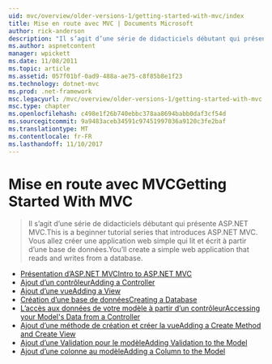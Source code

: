 ```yaml
---
uid: mvc/overview/older-versions-1/getting-started-with-mvc/index
title: Mise en route avec MVC | Documents Microsoft
author: rick-anderson
description: "Il s’agit d’une série de didacticiels débutant qui présente ASP.NET MVC. Vous allez créer une application web simple qui lit et écrit à partir d’une base de données."
ms.author: aspnetcontent
manager: wpickett
ms.date: 11/08/2011
ms.topic: article
ms.assetid: 057f01bf-0ad9-488a-ae75-c8f85b8e1f23
ms.technology: dotnet-mvc
ms.prod: .net-framework
msc.legacyurl: /mvc/overview/older-versions-1/getting-started-with-mvc
msc.type: chapter
ms.openlocfilehash: c498e1f26b740ebbc378aa8694babb0daf3cf54d
ms.sourcegitcommit: 9a9483aceb34591c97451997036a9120c3fe2baf
ms.translationtype: MT
ms.contentlocale: fr-FR
ms.lasthandoff: 11/10/2017
---
```

<a name="getting-started-with-mvc"></a><span data-ttu-id="b7b21-104">Mise en route avec MVC</span><span class="sxs-lookup"><span data-stu-id="b7b21-104">Getting Started With MVC</span></span>
====================
> <span data-ttu-id="b7b21-105">Il s’agit d’une série de didacticiels débutant qui présente ASP.NET MVC.</span><span class="sxs-lookup"><span data-stu-id="b7b21-105">This is a beginner tutorial series that introduces ASP.NET MVC.</span></span> <span data-ttu-id="b7b21-106">Vous allez créer une application web simple qui lit et écrit à partir d’une base de données.</span><span class="sxs-lookup"><span data-stu-id="b7b21-106">You’ll create a simple web application that reads and writes from a database.</span></span>


- [<span data-ttu-id="b7b21-107">Présentation d’ASP.NET MVC</span><span class="sxs-lookup"><span data-stu-id="b7b21-107">Intro to ASP.NET MVC</span></span>](getting-started-with-mvc-part1.md)
- [<span data-ttu-id="b7b21-108">Ajout d’un contrôleur</span><span class="sxs-lookup"><span data-stu-id="b7b21-108">Adding a Controller</span></span>](getting-started-with-mvc-part2.md)
- [<span data-ttu-id="b7b21-109">Ajout d’une vue</span><span class="sxs-lookup"><span data-stu-id="b7b21-109">Adding a View</span></span>](getting-started-with-mvc-part3.md)
- [<span data-ttu-id="b7b21-110">Création d’une base de données</span><span class="sxs-lookup"><span data-stu-id="b7b21-110">Creating a Database</span></span>](getting-started-with-mvc-part4.md)
- [<span data-ttu-id="b7b21-111">L’accès aux données de votre modèle à partir d’un contrôleur</span><span class="sxs-lookup"><span data-stu-id="b7b21-111">Accessing your Model's Data from a Controller</span></span>](getting-started-with-mvc-part5.md)
- [<span data-ttu-id="b7b21-112">Ajout d’une méthode de création et créer la vue</span><span class="sxs-lookup"><span data-stu-id="b7b21-112">Adding a Create Method and Create View</span></span>](getting-started-with-mvc-part6.md)
- [<span data-ttu-id="b7b21-113">Ajout d’une Validation pour le modèle</span><span class="sxs-lookup"><span data-stu-id="b7b21-113">Adding Validation to the Model</span></span>](getting-started-with-mvc-part7.md)
- [<span data-ttu-id="b7b21-114">Ajout d’une colonne au modèle</span><span class="sxs-lookup"><span data-stu-id="b7b21-114">Adding a Column to the Model</span></span>](getting-started-with-mvc-part8.md)
